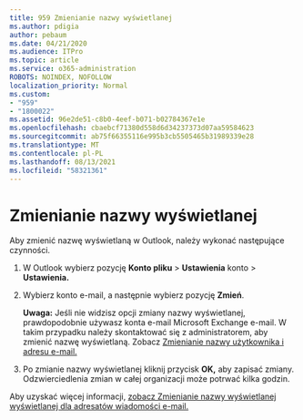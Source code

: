 ```yaml
---
title: 959 Zmienianie nazwy wyświetlanej
ms.author: pdigia
author: pebaum
ms.date: 04/21/2020
ms.audience: ITPro
ms.topic: article
ms.service: o365-administration
ROBOTS: NOINDEX, NOFOLLOW
localization_priority: Normal
ms.custom:
- "959"
- "1800022"
ms.assetid: 96e2de51-c8b0-4eef-b071-b02784367e1e
ms.openlocfilehash: cbaebcf71380d558d6d34237373d07aa59584623
ms.sourcegitcommit: ab75f66355116e995b3cb5505465b31989339e28
ms.translationtype: MT
ms.contentlocale: pl-PL
ms.lasthandoff: 08/13/2021
ms.locfileid: "58321361"
---
```

# <a name="change-your-display-name"></a>Zmienianie nazwy wyświetlanej
  
Aby zmienić nazwę wyświetlaną w Outlook, należy wykonać następujące czynności.
  
1. W Outlook wybierz pozycję **Konto pliku** \> **Ustawienia** konto \> **Ustawienia.**

2. Wybierz konto e-mail, a następnie wybierz pozycję **Zmień**.

    **Uwaga:** Jeśli nie widzisz opcji zmiany nazwy wyświetlanej, prawdopodobnie używasz konta e-mail Microsoft Exchange e-mail. W takim przypadku należy skontaktować się z administratorem, aby zmienić nazwę wyświetlaną. Zobacz [Zmienianie nazwy użytkownika i adresu e-mail.](https://docs.microsoft.com/microsoft-365/admin/add-users/change-a-user-name-and-email-address)
  
3. Po zmianie nazwy wyświetlanej kliknij przycisk **OK,** aby zapisać zmiany. Odzwierciedlenia zmian w całej organizacji może potrwać kilka godzin.

Aby uzyskać więcej informacji, [zobacz Zmienianie nazwy wyświetlanej wyświetlanej dla adresatów wiadomości e-mail.](https://support.office.com/article/2b53331a-ba2a-4803-88dc-ac9fe376c8a9.aspx)
  